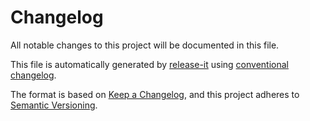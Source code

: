 # Changelog

All notable changes to this project will be documented in this file.

This file is automatically generated by [release-it](https://github.com/release-it/release-it) using [conventional changelog](https://github.com/release-it/conventional-changelog).

The format is based on [Keep a Changelog](https://keepachangelog.com/en/1.0.0/), and this project adheres to [Semantic Versioning](https://semver.org/spec/v2.0.0.html).
